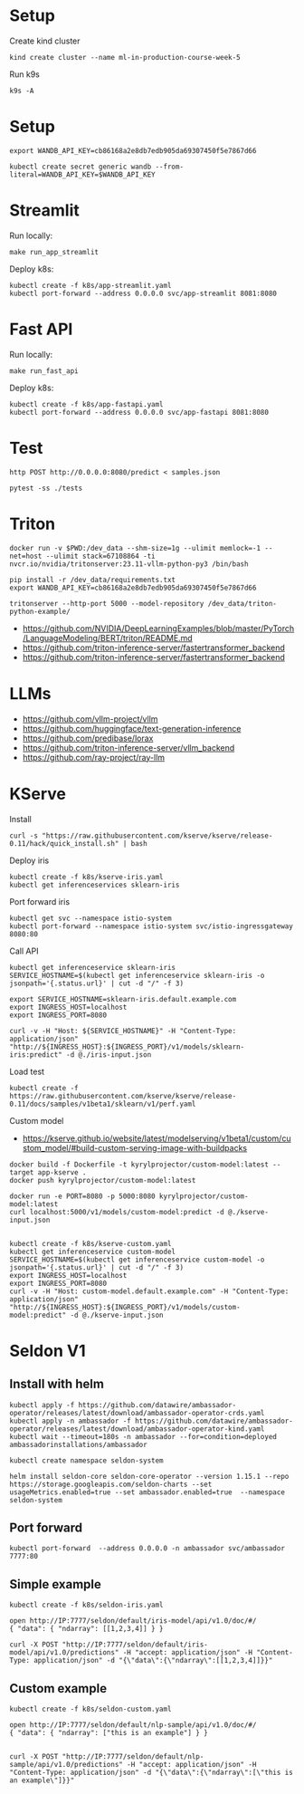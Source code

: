 
# Setup 

Create kind cluster 

```
kind create cluster --name ml-in-production-course-week-5
```

Run k9s 

```
k9s -A
```


# Setup 


```
export WANDB_API_KEY=cb86168a2e8db7edb905da69307450f5e7867d66
```


```
kubectl create secret generic wandb --from-literal=WANDB_API_KEY=$WANDB_API_KEY
```

# Streamlit 

Run locally: 

```
make run_app_streamlit
```


Deploy k8s: 

```
kubectl create -f k8s/app-streamlit.yaml
kubectl port-forward --address 0.0.0.0 svc/app-streamlit 8081:8080
```

# Fast API

Run locally: 

```
make run_fast_api
```

Deploy k8s: 

```
kubectl create -f k8s/app-fastapi.yaml
kubectl port-forward --address 0.0.0.0 svc/app-fastapi 8081:8080
```



# Test 

```
http POST http://0.0.0.0:8080/predict < samples.json
```

```
pytest -ss ./tests
```

# Triton 


```
docker run -v $PWD:/dev_data --shm-size=1g --ulimit memlock=-1 --net=host --ulimit stack=67108864 -ti nvcr.io/nvidia/tritonserver:23.11-vllm-python-py3 /bin/bash

pip install -r /dev_data/requirements.txt
export WANDB_API_KEY=cb86168a2e8db7edb905da69307450f5e7867d66

tritonserver --http-port 5000 --model-repository /dev_data/triton-python-example/

```


- https://github.com/NVIDIA/DeepLearningExamples/blob/master/PyTorch/LanguageModeling/BERT/triton/README.md
- https://github.com/triton-inference-server/fastertransformer_backend
- https://github.com/triton-inference-server/fastertransformer_backend

# LLMs


- https://github.com/vllm-project/vllm
- https://github.com/huggingface/text-generation-inference
- https://github.com/predibase/lorax
- https://github.com/triton-inference-server/vllm_backend
- https://github.com/ray-project/ray-llm


# KServe 

Install 

```
curl -s "https://raw.githubusercontent.com/kserve/kserve/release-0.11/hack/quick_install.sh" | bash
```

Deploy iris

```
kubectl create -f k8s/kserve-iris.yaml
kubectl get inferenceservices sklearn-iris
```

Port forward iris

```
kubectl get svc --namespace istio-system
kubectl port-forward --namespace istio-system svc/istio-ingressgateway 8080:80
```

Call API

```
kubectl get inferenceservice sklearn-iris
SERVICE_HOSTNAME=$(kubectl get inferenceservice sklearn-iris -o jsonpath='{.status.url}' | cut -d "/" -f 3)

export SERVICE_HOSTNAME=sklearn-iris.default.example.com
export INGRESS_HOST=localhost
export INGRESS_PORT=8080

curl -v -H "Host: ${SERVICE_HOSTNAME}" -H "Content-Type: application/json" "http://${INGRESS_HOST}:${INGRESS_PORT}/v1/models/sklearn-iris:predict" -d @./iris-input.json
```

Load test 


```
kubectl create -f https://raw.githubusercontent.com/kserve/kserve/release-0.11/docs/samples/v1beta1/sklearn/v1/perf.yaml
```



Custom model 

- https://kserve.github.io/website/latest/modelserving/v1beta1/custom/custom_model/#build-custom-serving-image-with-buildpacks

```
docker build -f Dockerfile -t kyrylprojector/custom-model:latest --target app-kserve .
docker push kyrylprojector/custom-model:latest

docker run -e PORT=8080 -p 5000:8080 kyrylprojector/custom-model:latest
curl localhost:5000/v1/models/custom-model:predict -d @./kserve-input.json


kubectl create -f k8s/kserve-custom.yaml
kubectl get inferenceservice custom-model
SERVICE_HOSTNAME=$(kubectl get inferenceservice custom-model -o jsonpath='{.status.url}' | cut -d "/" -f 3)
export INGRESS_HOST=localhost
export INGRESS_PORT=8080
curl -v -H "Host: custom-model.default.example.com" -H "Content-Type: application/json" "http://${INGRESS_HOST}:${INGRESS_PORT}/v1/models/custom-model:predict" -d @./kserve-input.json
```



# Seldon V1


## Install with helm

```
kubectl apply -f https://github.com/datawire/ambassador-operator/releases/latest/download/ambassador-operator-crds.yaml
kubectl apply -n ambassador -f https://github.com/datawire/ambassador-operator/releases/latest/download/ambassador-operator-kind.yaml
kubectl wait --timeout=180s -n ambassador --for=condition=deployed ambassadorinstallations/ambassador

kubectl create namespace seldon-system

helm install seldon-core seldon-core-operator --version 1.15.1 --repo https://storage.googleapis.com/seldon-charts --set usageMetrics.enabled=true --set ambassador.enabled=true  --namespace seldon-system
```

## Port forward 

```
kubectl port-forward  --address 0.0.0.0 -n ambassador svc/ambassador 7777:80
```

## Simple example
```
kubectl create -f k8s/seldon-iris.yaml

open http://IP:7777/seldon/default/iris-model/api/v1.0/doc/#/
{ "data": { "ndarray": [[1,2,3,4]] } }

curl -X POST "http://IP:7777/seldon/default/iris-model/api/v1.0/predictions" -H "accept: application/json" -H "Content-Type: application/json" -d "{\"data\":{\"ndarray\":[[1,2,3,4]]}}"
```

## Custom example
```
kubectl create -f k8s/seldon-custom.yaml

open http://IP:7777/seldon/default/nlp-sample/api/v1.0/doc/#/
{ "data": { "ndarray": ["this is an example"] } }


curl -X POST "http://IP:7777/seldon/default/nlp-sample/api/v1.0/predictions" -H "accept: application/json" -H "Content-Type: application/json" -d "{\"data\":{\"ndarray\":[\"this is an example\"]}}"

```






